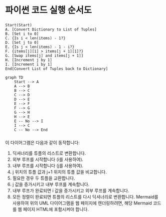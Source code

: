 # 파이썬 코드 실행 순서도

###
    Start(Start)
    A. [Convert Dictionary to List of Tuples]
    B. [Set i to 0]
    C. {Is i < len(items) - 1?}
    D. [Set j to 0]
    E. {Is j < len(items) - 1 - i?}
    F. {items[j][1] > items[j + 1][1]?}
    G. [Swap items[j] and items[j + 1]]
    H. [Increment j by 1]
    I. [Increment i by 1]
    End[Convert List of Tuples back to Dictionary]
    
``` mermaid
graph TD
    Start --> A
    A --> B
    B --> C
    C --> D
    D --> E
    E --> F
    F --> G
    G --> H
    H --> E
    E -- No --> I
    I --> C
    C -- No --> End

```
###
이 다이어그램은 다음과 같이 동작합니다:

1. 딕셔너리를 튜플의 리스트로 변환합니다.
2. 외부 루프를 시작합니다 (i를 사용하여).
3. 내부 루프를 시작합니다 (j를 사용하여).
4. j 위치의 튜플 값과 j+1 위치의 튜플 값을 비교합니다.
5. 필요한 경우 두 튜플을 교환합니다.
6. j 값을 증가시키고 내부 루프를 계속합니다.
7. 내부 루프가 완료되면 i 값을 증가시키고 외부 루프를 계속합니다.
8. 모든 정렬이 완료되면 튜플의 리스트를 다시 딕셔너리로 변환합니다.
Mermaid를 사용하여 위의 UML 다이어그램을 웹 페이지에 렌더링하려면, 해당 Mermaid 코드를 웹 페이지 HTML에 포함시켜야 합니다.
